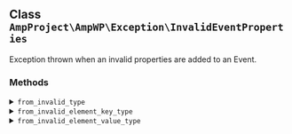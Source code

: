 ## Class `AmpProject\AmpWP\Exception\InvalidEventProperties`

Exception thrown when an invalid properties are added to an Event.

### Methods
<details>
<summary><code>from_invalid_type</code></summary>

```php
static public from_invalid_type( $properties )
```

Create a new instance of the exception for a properties value that has the wrong type.


</details>
<details>
<summary><code>from_invalid_element_key_type</code></summary>

```php
static public from_invalid_element_key_type( $property )
```

Create a new instance of the exception for a properties value that has the wrong key type for one or more of its elements.


</details>
<details>
<summary><code>from_invalid_element_value_type</code></summary>

```php
static public from_invalid_element_value_type( $property )
```

Create a new instance of the exception for a properties value that has the wrong value type for one or more of its elements.


</details>
